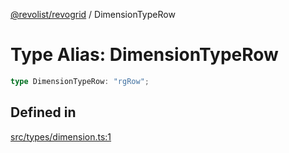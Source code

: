 [@revolist/revogrid](README.md) / DimensionTypeRow

# Type Alias: DimensionTypeRow

```ts
type DimensionTypeRow: "rgRow";
```

## Defined in

[src/types/dimension.ts:1](https://github.com/revolist/revogrid/blob/a849a2bedd405f9be6994ce2465b998f17fd214c/src/types/dimension.ts#L1)
